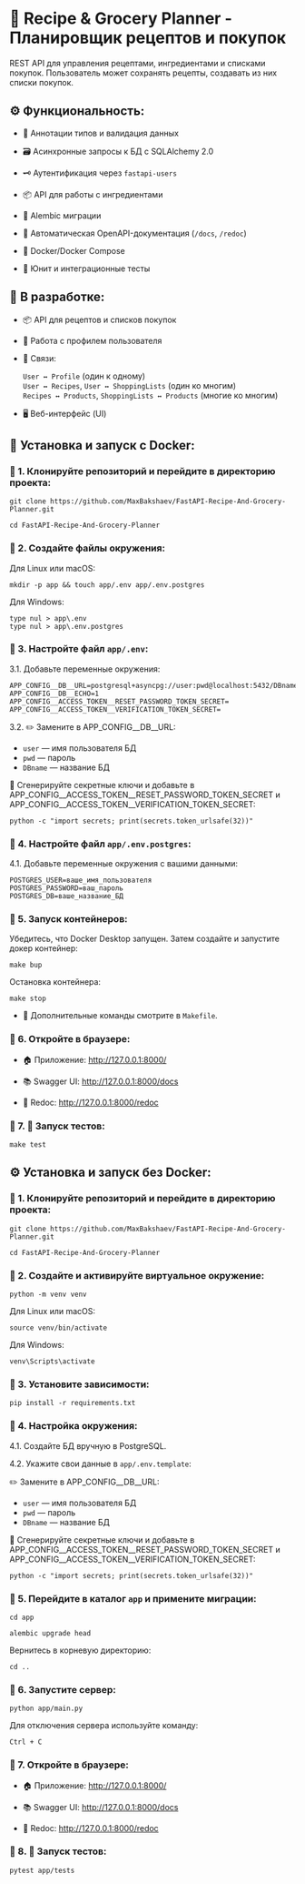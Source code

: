 # 🥗 Recipe & Grocery Planner - Планировщик рецептов и покупок

REST API для управления рецептами, ингредиентами и списками покупок. Пользователь может сохранять рецепты, создавать из них списки покупок.


## ⚙️ Функциональность:

- 📐 Аннотации типов и валидация данных

- 🗃️ Асинхронные запросы к БД с SQLAlchemy 2.0  

- 🗝️ Аутентификация через `fastapi-users`

- 📦 API для работы с ингредиентами

- 📄 Alembic миграции

- 📝 Автоматическая OpenAPI-документация (`/docs`, `/redoc`)

- 🐳 Docker/Docker Compose

- 🧪 Юнит и интеграционные тесты


## 🚧 В разработке:

- 📦 API для рецептов и списков покупок

- 🧑 Работа с профилем пользователя

- 🔁 Связи:
  
  `User ↔ Profile` (один к одному)  
  `User ↔ Recipes`, `User ↔ ShoppingLists` (один ко многим)  
  `Recipes ↔ Products`, `ShoppingLists ↔ Products` (многие ко многим)  

- 🖥️ Веб-интерфейс (UI)

## 🐳 Установка и запуск с Docker:

### 🔹 1. Клонируйте репозиторий и перейдите в директорию проекта:
```
git clone https://github.com/MaxBakshaev/FastAPI-Recipe-And-Grocery-Planner.git
```
```
cd FastAPI-Recipe-And-Grocery-Planner
```

### 🔹 2. Создайте файлы окружения:

Для Linux или macOS:
```
mkdir -p app && touch app/.env app/.env.postgres
```
Для Windows:
```
type nul > app\.env
type nul > app\.env.postgres
```

### 🔹 3. Настройте файл `app/.env`:

3.1. Добавьте переменные окружения:
```
APP_CONFIG__DB__URL=postgresql+asyncpg://user:pwd@localhost:5432/DBname
APP_CONFIG__DB__ECHO=1
APP_CONFIG__ACCESS_TOKEN__RESET_PASSWORD_TOKEN_SECRET=
APP_CONFIG__ACCESS_TOKEN__VERIFICATION_TOKEN_SECRET=
```
3.2. ✏️ Замените в APP_CONFIG__DB__URL:

- `user` — имя пользователя БД
- `pwd` — пароль
- `DBname` — название БД

🔑 Сгенерируйте секретные ключи и добавьте в APP_CONFIG__ACCESS_TOKEN__RESET_PASSWORD_TOKEN_SECRET и APP_CONFIG__ACCESS_TOKEN__VERIFICATION_TOKEN_SECRET:

```
python -c "import secrets; print(secrets.token_urlsafe(32))"
```

### 🔹 4. Настройте файл `app/.env.postgres`:

4.1. Добавьте переменные окружения с вашими данными:
```
POSTGRES_USER=ваше_имя_пользователя
POSTGRES_PASSWORD=ваш_пароль
POSTGRES_DB=ваше_название_БД
```

### 🔹 5. Запуск контейнеров:

Убедитесь, что Docker Desktop запущен. Затем создайте и запустите докер контейнер:
```
make bup
```
Остановка контейнера:
```
make stop
```
- 📄 Дополнительные команды смотрите в `Makefile`.

### 🔹 6. Откройте в браузере:

- 🏠 Приложение: http://127.0.0.1:8000/

- 📚 Swagger UI: http://127.0.0.1:8000/docs

- 📘 Redoc: http://127.0.0.1:8000/redoc

### 🔹 7. 🧪 Запуск тестов:
```
make test
```

## ⚙️ Установка и запуск без Docker:

### 🔹 1. Клонируйте репозиторий и перейдите в директорию проекта:
```
git clone https://github.com/MaxBakshaev/FastAPI-Recipe-And-Grocery-Planner.git
```
```
cd FastAPI-Recipe-And-Grocery-Planner
```

### 🔹 2. Создайте и активируйте виртуальное окружение:
```
python -m venv venv
```

Для Linux или macOS:
```
source venv/bin/activate
```
Для Windows:
```
venv\Scripts\activate
```

### 🔹 3. Установите зависимости:
```
pip install -r requirements.txt
```

### 🔹 4. Настройка окружения:

4.1. Создайте БД вручную в PostgreSQL.

4.2. Укажите свои данные в `app/.env.template`:

✏️ Замените в APP_CONFIG__DB__URL:

- `user` — имя пользователя БД
- `pwd` — пароль
- `DBname` — название БД

🔑 Сгенерируйте секретные ключи и добавьте в APP_CONFIG__ACCESS_TOKEN__RESET_PASSWORD_TOKEN_SECRET и APP_CONFIG__ACCESS_TOKEN__VERIFICATION_TOKEN_SECRET:

```
python -c "import secrets; print(secrets.token_urlsafe(32))"
```

### 🔹 5. Перейдите в каталог `app` и примените миграции:
```
cd app
```
```
alembic upgrade head
```
Вернитесь в корневую директорию:
```
cd ..
```

### 🔹 6. Запустите сервер:
```
python app/main.py
```

Для отключения сервера используйте команду:
```
Ctrl + C
```

### 🔹 7. Откройте в браузере:

- 🏠 Приложение: http://127.0.0.1:8000/

- 📚 Swagger UI: http://127.0.0.1:8000/docs

- 📘 Redoc: http://127.0.0.1:8000/redoc

### 🔹 8. 🧪 Запуск тестов:
```
pytest app/tests
```